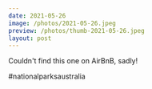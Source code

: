 ```yaml
---
date: 2021-05-26
image: /photos/2021-05-26.jpeg
preview: /photos/thumb-2021-05-26.jpeg
layout: post
---
```


Couldn't find this one on AirBnB, sadly!

#nationalparksaustralia
